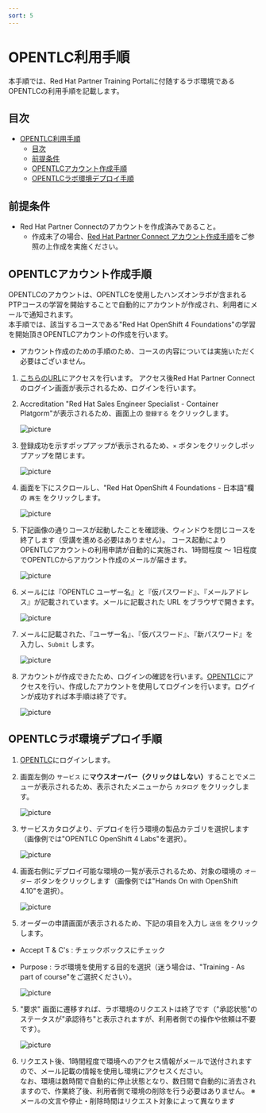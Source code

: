 ```yaml
---
sort: 5
---
```


# OPENTLC利用手順

本手順では、Red Hat Partner Training Portalに付随するラボ環境であるOPENTLCの利用手順を記載します。

## 目次
- [OPENTLC利用手順](#opentlc利用手順)
  - [目次](#目次)
  - [前提条件](#前提条件)
  - [OPENTLCアカウント作成手順](#opentlcアカウント作成手順)
  - [OPENTLCラボ環境デプロイ手順](#opentlcラボ環境デプロイ手順)

## 前提条件

* Red Hat Partner Connectのアカウントを作成済みであること。
  * 作成未了の場合、[Red Hat Partner Connect アカウント作成手順](https://rh-open.github.io/offering/register-partner-connect.html)をご参照の上作成を実施ください。

## OPENTLCアカウント作成手順

OPENTLCのアカウントは、OPENTLCを使用したハンズオンラボが含まれるPTPコースの学習を開始することで自動的にアカウントが作成され、利用者にメールで通知されます。<br>
本手順では、該当するコースである"Red Hat OpenShift 4 Foundations"の学習を開始頂きOPENTLCアカウントの作成を行います。

   - アカウント作成のための手順のため、コースの内容については実施いただく必要はございません。<br>

1. [こちらのURL](https://training-lms.redhat.com/sso/saml/auth/rhopen?RelayState=deeplinklp%3D42541521)にアクセスを行います。
アクセス後Red Hat Partner Connectのログイン画面が表示されるため、ログインを行います。

1. Accreditation "Red Hat Sales Engineer Specialist - Container Platgorm"が表示されるため、画面上の `登録する` をクリックします。

   ![picture](https://github.com/RH-OPEN/rh-open.github.io/blob/main/offering/images/opentlc/001.png?raw=true)

2. 登録成功を示すポップアップが表示されるため、`×` ボタンをクリックしポップアップを閉じます。

   ![picture](https://github.com/RH-OPEN/rh-open.github.io/blob/main/offering/images/opentlc/002.png?raw=true)

3. 画面を下にスクロールし、"Red Hat OpenShift 4 Foundations - 日本語"欄の `再生` をクリックします。

   ![picture](https://github.com/RH-OPEN/rh-open.github.io/blob/main/offering/images/opentlc/003.png?raw=true)
  
4. 下記画像の通りコースが起動したことを確認後、ウィンドウを閉じコースを終了します（受講を進める必要はありません）。
   コース起動によりOPENTLCアカウントの利用申請が自動的に実施され、1時間程度 ～ 1日程度でOPENTLCからアカウント作成のメールが届きます。

   ![picture](https://github.com/RH-OPEN/rh-open.github.io/blob/main/offering/images/opentlc/004.png?raw=true)

5. メールには『OPENTLC ユーザー名』と『仮パスワード』、『メールアドレス』が記載されています。メールに記載された URL をブラウザで開きます。

   ![picture](https://github.com/RH-OPEN/rh-open.github.io/blob/main/offering/images/opentlc/005.png?raw=true)

6. メールに記載された、『ユーザー名』、『仮パスワード』、『新パスワード』を入力し、`Submit` します。

   ![picture](https://github.com/RH-OPEN/rh-open.github.io/blob/main/offering/images/opentlc/006.png?raw=true)

7. アカウントが作成できたため、ログインの確認を行います。[OPENTLC](https://labs.opentlc.com/)にアクセスを行い、作成したアカウントを使用してログインを行います。ログインが成功すれば本手順は終了です。

   ![picture](https://github.com/RH-OPEN/rh-open.github.io/blob/main/offering/images/opentlc/007.png?raw=true)

## OPENTLCラボ環境デプロイ手順

1. [OPENTLC](https://labs.opentlc.com/)にログインします。

2. 画面左側の `サービス` に<b>マウスオーバー（クリックはしない）</b>することでメニューが表示されるため、表示されたメニューから `カタログ` をクリックします。

   ![picture](https://github.com/RH-OPEN/rh-open.github.io/blob/main/offering/images/opentlc/deploy-001.png?raw=true)

2. サービスカタログより、デプロイを行う環境の製品カテゴリを選択します（画像例では"OPENTLC OpenShift 4 Labs"を選択）。

   ![picture](https://github.com/RH-OPEN/rh-open.github.io/blob/main/offering/images/opentlc/deploy-002.png?raw=true)

3. 画面右側にデプロイ可能な環境の一覧が表示されるため、対象の環境の `オーダー` ボタンをクリックします（画像例では"Hands On with OpenShift 4.10"を選択）。

   ![picture](https://github.com/RH-OPEN/rh-open.github.io/blob/main/offering/images/opentlc/deploy-003.png?raw=true)

4. オーダーの申請画面が表示されるため、下記の項目を入力し `送信` をクリックします。

 - Accept T & C's : チェックボックスにチェック
 - Purpose : ラボ環境を使用する目的を選択（迷う場合は、"Training - As part of course"をご選択ください）。

   ![picture](https://github.com/RH-OPEN/rh-open.github.io/blob/main/offering/images/opentlc/deploy-004.png?raw=true)

5. "要求" 画面に遷移すれば、ラボ環境のリクエストは終了です（"承認状態"のステータスが"承認待ち"と表示されますが、利用者側での操作や依頼は不要です）。

   ![picture](https://github.com/RH-OPEN/rh-open.github.io/blob/main/offering/images/opentlc/deploy-005.png?raw=true)

6. リクエスト後、1時間程度で環境へのアクセス情報がメールで送付されますので、メール記載の情報を使用し環境にアクセスください。  
   なお、環境は数時間で自動的に停止状態となり、数日間で自動的に消去されますので、作業終了後、利用者側で環境の削除を行う必要はありません。
   ※ メールの文言や停止・削除時間はリクエスト対象によって異なります
